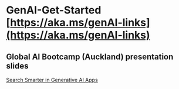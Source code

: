 # GenAI-Get-Started [https://aka.ms/genAI-links](https://aka.ms/genAI-links)

## Global AI Bootcamp (Auckland) presentation slides
[Search Smarter in Generative AI Apps](https://github.com/abbyjshen/GenAI-Get-Started/tree/main/files)
